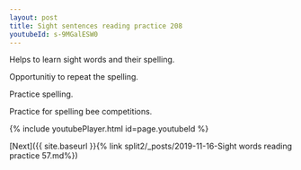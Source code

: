 ```yaml
---
layout: post
title: Sight sentences reading practice 208
youtubeId: s-9MGalESW0
---
```

 
 
Helps to learn sight words and their spelling.

Opportunitiy to repeat the spelling. 

Practice spelling. 
 
Practice for spelling bee competitions. 
 
{% include youtubePlayer.html id=page.youtubeId %}
 
 

[Next]({{ site.baseurl }}{% link  split2/_posts/2019-11-16-Sight words reading practice 57.md%})
 
